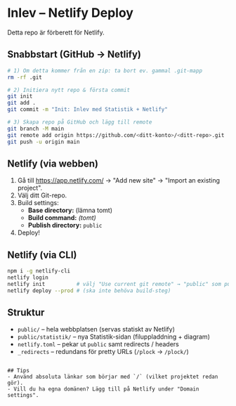 # Inlev – Netlify Deploy

Detta repo är förberett för Netlify.

## Snabbstart (GitHub → Netlify)

```bash
# 1) Om detta kommer från en zip: ta bort ev. gammal .git-mapp
rm -rf .git

# 2) Initiera nytt repo & första commit
git init
git add .
git commit -m "Init: Inlev med Statistik + Netlify"

# 3) Skapa repo på GitHub och lägg till remote
git branch -M main
git remote add origin https://github.com/<ditt-konto>/<ditt-repo>.git
git push -u origin main
```

## Netlify (via webben)

1. Gå till https://app.netlify.com/ → "Add new site" → "Import an existing project".
2. Välj ditt Git-repo.
3. Build settings:
   - **Base directory:** (lämna tomt)
   - **Build command:** *(tomt)*
   - **Publish directory:** `public`
4. Deploy!

## Netlify (via CLI)

```bash
npm i -g netlify-cli
netlify login
netlify init          # välj "Use current git remote" → "public" som publish dir
netlify deploy --prod # (ska inte behöva build-steg)
```

## Struktur

- `public/` – hela webbplatsen (servas statiskt av Netlify)
- `public/statistik/` – nya Statistik-sidan (filuppladdning + diagram)
- `netlify.toml` – pekar ut `public` samt redirects / headers
- `_redirects` – redundans för pretty URLs (`/plock` → `/plock/`)
```

## Tips
- Använd absoluta länkar som börjar med `/` (vilket projektet redan gör).
- Vill du ha egna domänen? Lägg till på Netlify under "Domain settings".
